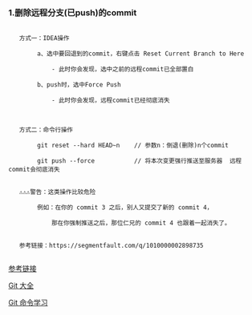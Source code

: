 
### 1.删除远程分支(已push)的commit

```

   方式一：IDEA操作
    
        a、选中要回退到的commit，右键点击 Reset Current Branch to Here
        
            - 此时你会发现，选中之前的远程commit已全部置白
        
        b、push时，选中Force Push
        
            - 此时你会发现，远程commit已经彻底消失
        
        
    
   方式二：命令行操作
        
        git reset --hard HEAD~n    // 参数n：倒退(删除)n个commit
        
        git push --force           // 将本次变更强行推送至服务器  远程commit会彻底消失
        
        
   ⚠️⚠️⚠️警告：这类操作比较危险
        
        例如：在你的 commit 3 之后，别人又提交了新的 commit 4，
            
            那在你强制推送之后，那位仁兄的 commit 4 也跟着一起消失了。
                
                
   参考链接：https://segmentfault.com/q/1010000002898735
   
```

[参考链接](https://segmentfault.com/q/1010000002898735)


[Git 大全](https://gitee.com/all-about-git)

[Git 命令学习](https://oschina.gitee.io/learn-git-branching/)